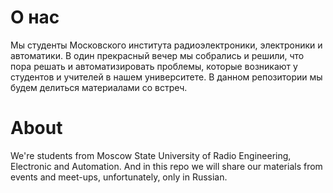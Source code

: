 # О нас

Мы студенты Московского института радиоэлектроники, электроники и автоматики.
В один прекрасный вечер мы собрались и решили, что пора решать и автоматизировать проблемы, которые возникают
у студентов и учителей в нашем университете. В данном репозитории мы будем делиться материалами со встреч.

# About 
We're students from Moscow State University of Radio Engineering, Electronic and Automation. 
And in this repo we will share our materials from events and meet-ups, unfortunately, only in Russian.
